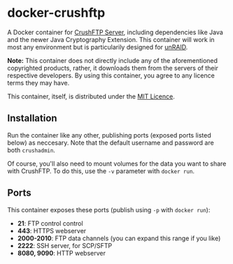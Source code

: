 # docker-crushftp

A Docker container for [CrushFTP Server][crushftp], including dependencies like
Java and the newer Java Cryptography Extension. This container will work in most
any environment but is particularily designed for [unRAID][unraid].

**Note:** This container does not directly include any of the aforementioned
copyrighted products, rather, it downloads them from the servers of their
respective developers. By using this container, you agree to any licence terms
they may have.

This container, itself, is distributed under the [MIT Licence][mit].

## Installation

Run the container like any other, publishing ports (exposed ports listed below)
as neccesary. Note that the default username and password are both `crushadmin`.

Of course, you'll also need to mount volumes for the data you want to share with
CrushFTP. To do this, use the `-v` parameter with `docker run`.

## Ports

This container exposes these ports (publish using `-p` with `docker run`):

- **21**: FTP control control
- **443**: HTTPS webserver
- **2000-2010**: FTP data channels (you can expand this range if you like)
- **2222**: SSH server, for SCP/SFTP
- **8080, 9090**: HTTP webserver

[crushftp]: https://www.crushftp.com
[unraid]: https://lime-technology.com
[mit]: https://github.com/defectivebit/docker-crushftp/blob/master/LICENCE